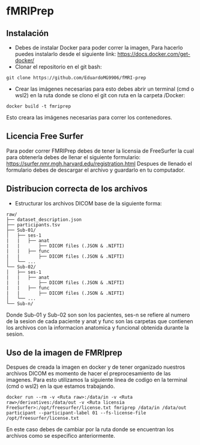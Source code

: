 # fMRIPrep 
## Instalación
- Debes de instalar Docker para poder correr la imagen, Para hacerlo puedes instalarlo desde el siguiente link: https://docs.docker.com/get-docker/
- Clonar el repositorio en el git bash:
```
git clone https://github.com/EduardoMG9906/fMRI-prep
```
- Crear las imágenes necesarias para esto debes abrir un terminal (cmd o wsl2) en la ruta donde se clono el git con ruta en la carpeta /Docker:
```
docker build -t fmriprep 
```
Esto creara las imágenes necesarias para correr los contenedores.
## Licencia Free Surfer
Para poder correr FMRIPrep debes de tener la licensia de FreeSurfer la cual para obtenerla debes de llenar el siguiente formulario:
https://surfer.nmr.mgh.harvard.edu/registration.html
Despues de llenado el formulario debes de descargar el archivo y guardarlo en tu computador.
## Distribucion correcta de los archivos
- Estructurar los archivos DICOM base de la siguiente forma: 
```
raw/
├── dataset_description.json
├── participants.tsv
├── Sub-01/
│   ├── ses-1
|   |   ├── anat
|   |       ├── DICOM files (.JSON & .NIFTI)
|   |   ├── func
|   |       ├── DICOM files (.JSON & .NIFTI)
│   └── ...
└── Sub-02/
│   ├── ses-1
|   |   ├── anat
|   |       ├── DICOM files (.JSON & .NIFTI)
|   |   ├── func
|   |       ├── DICOM files (.JSON & .NIFTI)
│   └── ...
└── Sub-n/
```
Donde Sub-01 y Sub-02 son son los pacientes, ses-n se refiere al numero de la sesion de cada paciente y anat y func son las carpetas que contienen los archivos con la informacion anatomica y funcional obtenida durante la sesion.
## Uso de la imagen de FMRIprep
Despues de creada la imagen en docker y de tener organizado nuestros archivos DICOM es momento de hacer el preprocesamiento de las imagenes.
Para esto utilizamos la siguiente linea de codigo en la terminal (cmd o wsl2) en la que estamos trabajando.
```
docker run --rm -v <Ruta raw>:/data/in -v <Ruta raw>/derivatives:/data/out -v <Ruta licensia FreeSurfer>:/opt/freesurfer/license.txt fmriprep /data/in /data/out participant --participant-label 01 --fs-license-file /opt/freesurfer/license.txt
```
En este caso debes de cambiar <Ruta raw> por la ruta donde se encuentran los archivos como se especifico anteriormente.
